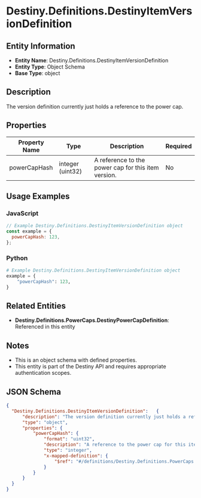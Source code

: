 # Destiny.Definitions.DestinyItemVersionDefinition

## Entity Information
- **Entity Name**: Destiny.Definitions.DestinyItemVersionDefinition
- **Entity Type**: Object Schema
- **Base Type**: object

## Description
The version definition currently just holds a reference to the power cap.

## Properties

| Property Name | Type | Description | Required |
|---------------|------|-------------|----------|
| powerCapHash | integer (uint32) | A reference to the power cap for this item version. | No |

## Usage Examples

### JavaScript
```javascript
// Example Destiny.Definitions.DestinyItemVersionDefinition object
const example = {
  powerCapHash: 123,
};
```

### Python
```python
# Example Destiny.Definitions.DestinyItemVersionDefinition object
example = {
    "powerCapHash": 123,
}
```

## Related Entities
- **Destiny.Definitions.PowerCaps.DestinyPowerCapDefinition**: Referenced in this entity

## Notes
- This is an object schema with defined properties.
- This entity is part of the Destiny API and requires appropriate authentication scopes.

## JSON Schema
```json
{
  "Destiny.Definitions.DestinyItemVersionDefinition":   {
      "description": "The version definition currently just holds a reference to the power cap.",
      "type": "object",
      "properties": {
          "powerCapHash": {
              "format": "uint32",
              "description": "A reference to the power cap for this item version.",
              "type": "integer",
              "x-mapped-definition": {
                  "$ref": "#/definitions/Destiny.Definitions.PowerCaps.DestinyPowerCapDefinition"
              }
          }
      }
  }
}
```
